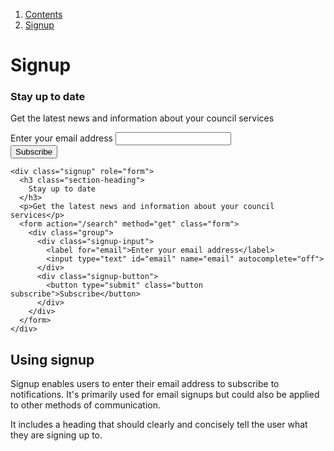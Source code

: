 1.  [Contents](/docs/core/design/overview)
2.  [Signup](#)

# Signup

<div class="signup" role="form">
  <h3 class="section-heading">
    Stay up to date 
  </h3>
  <p>Get the latest news and information about your council services</p>
  <form action="/search" method="get" class="form">
    <div class="group">
      <div class="signup-input">
        <label for="email">Enter your email address</label>
        <input type="text" id="email" name="email" autocomplete="off">
      </div>
      <div class="signup-button">
        <button type="submit" class="button subscribe">Subscribe</button>
      </div>
    </div>
  </form>
</div>

    <div class="signup" role="form">
      <h3 class="section-heading">
        Stay up to date 
      </h3>
      <p>Get the latest news and information about your council services</p>
      <form action="/search" method="get" class="form">
        <div class="group">
          <div class="signup-input">
            <label for="email">Enter your email address</label>
            <input type="text" id="email" name="email" autocomplete="off">
          </div>
          <div class="signup-button">
            <button type="submit" class="button subscribe">Subscribe</button>
          </div>
        </div>
      </form>
    </div>

## Using signup

Signup enables users to enter their email address to subscribe to notifications. It's primarily used for email signups but could also be applied to other methods of communication.

It includes a heading that should clearly and concisely tell the user what they are signing up to.
